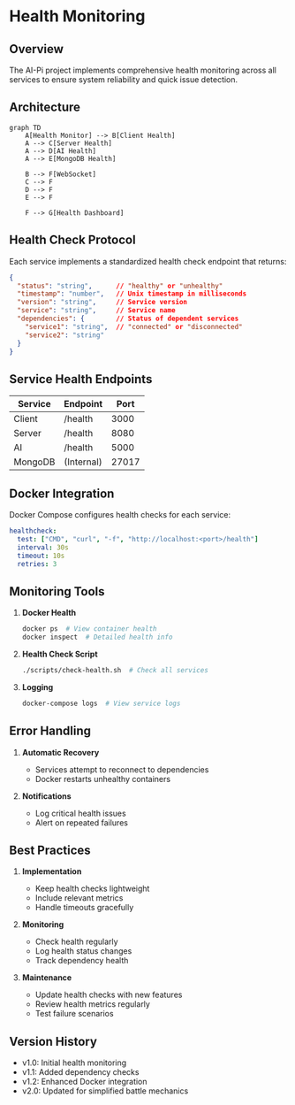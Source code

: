 # Health Monitoring

## Overview

The AI-Pi project implements comprehensive health monitoring across all services to ensure system reliability and quick issue detection.

## Architecture

```mermaid
graph TD
    A[Health Monitor] --> B[Client Health]
    A --> C[Server Health]
    A --> D[AI Health]
    A --> E[MongoDB Health]
    
    B --> F[WebSocket]
    C --> F
    D --> F
    E --> F
    
    F --> G[Health Dashboard]
```

## Health Check Protocol

Each service implements a standardized health check endpoint that returns:

```json
{
  "status": "string",      // "healthy" or "unhealthy"
  "timestamp": "number",   // Unix timestamp in milliseconds
  "version": "string",     // Service version
  "service": "string",     // Service name
  "dependencies": {        // Status of dependent services
    "service1": "string",  // "connected" or "disconnected"
    "service2": "string"
  }
}
```

## Service Health Endpoints

| Service  | Endpoint          | Port  |
|----------|------------------|-------|
| Client   | /health         | 3000  |
| Server   | /health         | 8080  |
| AI       | /health         | 5000  |
| MongoDB  | (Internal)      | 27017 |

## Docker Integration

Docker Compose configures health checks for each service:

```yaml
healthcheck:
  test: ["CMD", "curl", "-f", "http://localhost:<port>/health"]
  interval: 30s
  timeout: 10s
  retries: 3
```

## Monitoring Tools

1. **Docker Health**
   ```bash
   docker ps  # View container health
   docker inspect  # Detailed health info
   ```

2. **Health Check Script**
   ```bash
   ./scripts/check-health.sh  # Check all services
   ```

3. **Logging**
   ```bash
   docker-compose logs  # View service logs
   ```

## Error Handling

1. **Automatic Recovery**
   - Services attempt to reconnect to dependencies
   - Docker restarts unhealthy containers

2. **Notifications**
   - Log critical health issues
   - Alert on repeated failures

## Best Practices

1. **Implementation**
   - Keep health checks lightweight
   - Include relevant metrics
   - Handle timeouts gracefully

2. **Monitoring**
   - Check health regularly
   - Log health status changes
   - Track dependency health

3. **Maintenance**
   - Update health checks with new features
   - Review health metrics regularly
   - Test failure scenarios

## Version History
- v1.0: Initial health monitoring
- v1.1: Added dependency checks
- v1.2: Enhanced Docker integration
- v2.0: Updated for simplified battle mechanics
